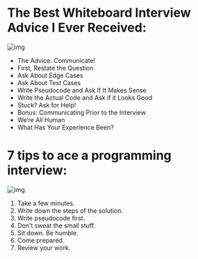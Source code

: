 # The Best Whiteboard Interview Advice I Ever Received:
![img](https://hackernoon.com/_next/image?url=https%3A%2F%2Fcdn.hackernoon.com%2Fphotos%2F3nhao37bBEfHA9RTQ0WNVWfXPD02-7z632c4&w=1920&q=75)
* The Advice: Communicate!
* First, Restate the Question
* Ask About Edge Cases
* Ask About Test Cases
* Write Pseudocode and Ask If It Makes Sense
* Write the Actual Code and Ask if it Looks Good
* Stuck? Ask for Help!
* Bonus: Communicating Prior to the Interview
* We’re All Human
* What Has Your Experience Been?

# 7 tips to ace a programming interview:

![img](https://miro.medium.com/max/1400/0*fvZwpue-Yldfuz7X)

1) Take a few minutes.
2) Write down the steps of the solution.
3) Write pseudocode first.
4) Don’t sweat the small stuff.
5) Sit down. Be humble.
6) Come prepared.
7) Review your work.